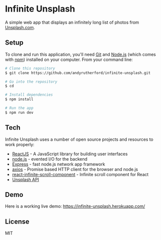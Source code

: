 # Infinite Unsplash

A simple web app that displays an infinitely long list of photos from [Unsplash.com](https://unsplash.com).

## Setup

To clone and run this application, you'll need [Git](https://git-scm.com/) and [Node.js](https://nodejs.org/) (which comes with [npm](https://www.npmjs.com/)) installed on your computer. From your command line:

```sh
# Clone this repository
$ git clone https://github.com/andyrutherford/infinite-unsplash.git

# Go into the repository
$ cd

# Install dependencies
$ npm install

# Run the app
$ npm run dev
```

## Tech

Infinite Unsplash uses a number of open source projects and resources to work properly:

- [ReactJS](https://reactjs.org/) - A JavaScript library for building user interfaces
- [node.js](http://nodejs.org) - evented I/O for the backend
- [Express](http://expressjs.com) - fast node.js network app framework
- [axios](https://github.com/axios/axios) - Promise based HTTP client for the browser and node.js
- [react-infinite-scroll-component](https://www.npmjs.com/package/react-infinite-scroll-component) - Infinite scroll component for React
- [Unsplash API](https://unsplash.com/developers)

## Demo

Here is a working live demo: https://infinite-unsplash.herokuapp.com/

## License

MIT
